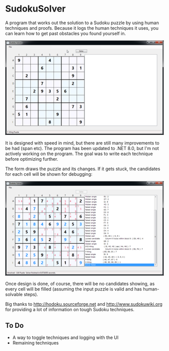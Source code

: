 # SudokuSolver

A program that works out the solution to a Sudoku puzzle by using human techniques and proofs.
Because it logs the human techniques it uses, you can learn how to get past obstacles you found yourself in.

![Success](Showcase/Success.gif)

It is designed with speed in mind, but there are still many improvements to be had (span etc).
The program has been updated to .NET 8.0, but I'm not actively working on the program.
The goal was to write each technique before optimizing further.

The form draws the puzzle and its changes.
If it gets stuck, the candidates for each cell will be shown for debugging:

![Fail](Showcase/Fail.png)

Once design is done, of course, there will be no candidates showing, as every cell will be filled (assuming the input puzzle is valid and has human-solvable steps).

Big thanks to http://hodoku.sourceforge.net and http://www.sudokuwiki.org for providing a lot of information on tough Sudoku techniques.

## To Do

* A way to toggle techniques and logging with the UI
* Remaining techniques